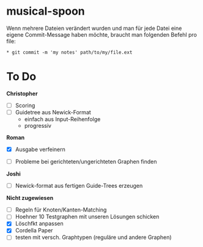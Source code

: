 # musical-spoon
Wenn mehrere Dateien verändert wurden und man für jede Datei eine eigene 
Commit-Message haben möchte, braucht man folgenden Befehl pro file: 

	* git commit -m 'my notes' path/to/my/file.ext 

# To Do

**Christopher**
- [ ] Scoring
- [ ] Guidetree aus Newick-Format
    - einfach aus Input-Reihenfolge
    - progressiv
        
**Roman**

- [X] Ausgabe verfeinern

- [ ] Probleme bei gerichteten/ungerichteten Graphen finden

**Joshi**
- [ ] Newick-format aus fertigen Guide-Trees erzeugen

                
**Nicht zugewiesen**
- [ ] Regeln für Knoten/Kanten-Matching
- [ ] Hoehner 10 Testgraphen mit unseren Lösungen schicken
- [X] Löschfkt anpassen
- [X] Cordella Paper
- [ ] testen mit versch. Graphtypen (reguläre und andere Graphen)
